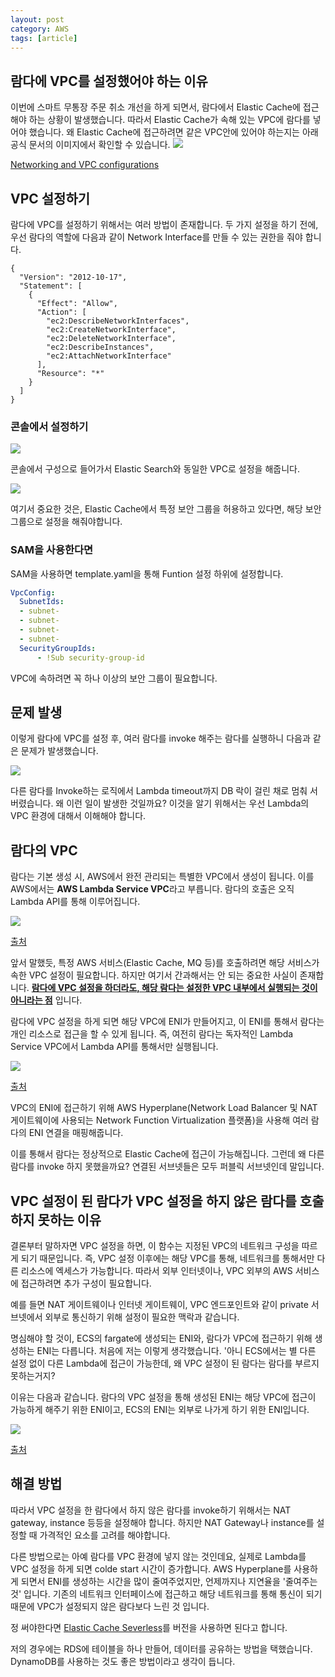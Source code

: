 ```yaml
---
layout: post
category: AWS
tags: [article]
---
```


## 람다에 VPC를 설정했어야 하는 이유

이번에 스마트 무통장 주문 취소 개선을 하게 되면서, 람다에서 Elastic Cache에 접근해야 하는 상황이 발생했습니다. 따라서 Elastic Cache가 속해 있는 VPC에 람다를 넣어야 했습니다. 왜 Elastic Cache에 접근하려면 같은 VPC안에 있어야 하는지는 아래 공식 문서의 이미지에서 확인할 수 있습니다.
![](https://velog.velcdn.com/images/leehjhjhj/post/968a96ac-0629-4873-be21-7ae6d5fb33d0/image.png)

[Networking and VPC configurations](https://docs.aws.amazon.com/lambda/latest/dg/networking-vpc.html)

## VPC 설정하기

람다에 VPC를 설정하기 위해서는 여러 방법이 존재합니다. 두 가지 설정을 하기 전에, 우선 람다의 역할에 다음과 같이 Network Interface를 만들 수 있는 권한을 줘야 합니다.

```
{
  "Version": "2012-10-17",
  "Statement": [
    {
      "Effect": "Allow",
      "Action": [
        "ec2:DescribeNetworkInterfaces",
        "ec2:CreateNetworkInterface",
        "ec2:DeleteNetworkInterface",
        "ec2:DescribeInstances",
        "ec2:AttachNetworkInterface"
      ],
      "Resource": "*"
    }
  ]
}
```

### 콘솔에서 설정하기

![](https://velog.velcdn.com/images/leehjhjhj/post/afc3d988-d186-498e-9aa9-dee3238b3bbd/image.png)

콘솔에서 구성으로 들어가서 Elastic Search와 동일한 VPC로 설정을 해줍니다.

![](https://velog.velcdn.com/images/leehjhjhj/post/74b55ddd-98ff-47e3-b881-76884e9a9279/image.png)

여기서 중요한 것은, Elastic Cache에서 특정 보안 그룹을 허용하고 있다면, 해당 보안 그룹으로 설정을 해줘야합니다.

### SAM을 사용한다면

SAM을 사용하면 template.yaml을 통해 Funtion 설정 하위에 설정합니다.

```yaml
VpcConfig:
  SubnetIds:
  - subnet-
  - subnet-
  - subnet-
  - subnet-
  SecurityGroupIds: 
      - !Sub security-group-id
```

VPC에 속하려면 꼭 하나 이상의 보안 그룹이 필요합니다.

## 문제 발생

이렇게 람다에 VPC를 설정 후, 여러 람다를 invoke 해주는 람다를 실행하니 다음과 같은 문제가 발생했습니다.

![](https://velog.velcdn.com/images/leehjhjhj/post/85b3b4dc-3720-44fd-94a2-048523d41843/image.png)

다른 람다를 Invoke하는 로직에서 Lambda timeout까지 DB 락이 걸린 채로 멈춰 서버렸습니다. 왜 이런 일이 발생한 것일까요? 이것을 알기 위해서는 우선 Lambda의 VPC 환경에 대해서 이해해야 합니다.

## 람다의 VPC

람다는 기본 생성 시, AWS에서 완전 관리되는 특별한 VPC에서 생성이 됩니다. 이를 AWS에서는 **AWS Lambda Service VPC**라고 부릅니다. 람다의 호출은 오직 Lambda API를 통해 이루어집니다.

![](https://velog.velcdn.com/images/leehjhjhj/post/d04e7aa6-c42c-49a4-afff-f5c25d1a26e1/image.png)

[출처](https://aws.amazon.com/ko/blogs/compute/announcing-improved-vpc-networking-for-aws-lambda-functions/)

앞서 말했듯, 특정 AWS 서비스(Elastic Cache, MQ 등)를 호출하려면 해당 서비스가 속한 VPC 설정이 필요합니다. 하지만 여기서 간과해서는 안 되는 중요한 사실이 존재합니다.
**<U>람다에 VPC 설정을 하더라도, 해당 람다는 설정한 VPC 내부에서 실행되는 것이 아니라는 점</U>** 입니다.

람다에 VPC 설정을 하게 되면 해당 VPC에 ENI가 만들어지고, 이 ENI를 통해서 람다는 개인 리소스로 접근을 할 수 있게 됩니다. 즉, 여전히 람다는 독자적인 Lambda Service VPC에서 Lambda API를 통해서만 실행됩니다.

![](https://velog.velcdn.com/images/leehjhjhj/post/72bf3601-891e-46d4-b533-8f30ff2d8072/image.png)

[출처](https://aws.amazon.com/ko/blogs/compute/announcing-improved-vpc-networking-for-aws-lambda-functions/)

VPC의 ENI에 접근하기 위해 AWS Hyperplane(Network Load Balancer 및 NAT 게이트웨이에 사용되는 Network Function Virtualization 플랫폼)을 사용해 여러 람다의 ENI 연결을 매핑해줍니다.

이를 통해서 람다는 정상적으로 Elastic Cache에 접근이 가능해집니다. 그런데 왜 다른 람다를 invoke 하지 못했을까요? 연결된 서브넷들은 모두 퍼블릭 서브넷인데 말입니다.

## VPC 설정이 된 람다가 VPC 설정을 하지 않은 람다를 호출하지 못하는 이유

결론부터 말하자면 VPC 설정을 하면, 이 함수는 지정된 VPC의 네트워크 구성을 따르게 되기 때문입니다. 즉, VPC 설정 이후에는 해당 VPC를 통해, 네트워크를 통해서만 다른 리소스에 엑세스가 가능합니다. 따라서 외부 인터넷이나, VPC 외부의 AWS 서비스에 접근하려면 추가 구성이 필요합니다.

예를 들면 NAT 게이트웨이나 인터넷 게이트웨이, VPC 엔드포인트와 같이 private 서브넷에서 외부로 통신하기 위해 설정이 필요한 맥락과 같습니다.

명심해야 할 것이, ECS의 fargate에 생성되는 ENI와, 람다가 VPC에 접근하기 위해 생성하는 ENI는 다릅니다. 처음에 저는 이렇게 생각했습니다. '아니 ECS에서는 별 다른 설정 없이 다른 Lambda에 접근이 가능한데, 왜 VPC 설정이 된 람다는 람다를 부르지 못하는거지?

이유는 다음과 같습니다. 람다의 VPC 설정을 통해 생성된 ENI는 해당 VPC에 접근이 가능하게 해주기 위한 ENI이고, ECS의 ENI는 외부로 나가게 하기 위한 ENI입니다.

![](https://velog.velcdn.com/images/leehjhjhj/post/bc6d9338-2c25-4a93-a337-a960a3dcd5c7/image.png)

[출처](https://cloudonaut.io/fargate-networking-101/)

## 해결 방법

따라서 VPC 설정을 한 람다에서 하지 않은 람다를 invoke하기 위해서는 NAT gateway, instance 등등을 설정해야 합니다. 하지만 NAT Gateway나 instance를 설정할 때 가격적인 요소를 고려를 해야합니다.

다른 방법으로는 아예 람다를 VPC 환경에 넣지 않는 것인데요, 실제로 Lambda를 VPC 설정을 하게 되면 colde start 시간이 증가합니다. AWS Hyperplane를 사용하게 되면서 ENI를 생성하는 시간을 많이 줄여주었지만, 언제까지나 지연율을 '줄여주는 것' 입니다. 기존의 네트워크 인터페이스에 접근하고 해당 네트워크를 통해 통신이 되기 때문에 VPC가 설정되지 않은 람다보다 느린 것 입니다.

정 써야한다면 [Elastic Cache Severless](https://docs.aws.amazon.com/AmazonElastiCache/latest/dg/LambdaRedis.html)를 버전을 사용하면 된다고 합니다.

저의 경우에는 RDS에 테이블을 하나 만들어, 데이터를 공유하는 방법을 택했습니다. DynamoDB를 사용하는 것도 좋은 방법이라고 생각이 듭니다.